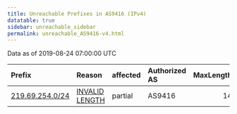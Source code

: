 ```yaml
---
title: Unreachable Prefixes in AS9416 (IPv4)
datatable: true
sidebar: unreachable_sidebar
permalink: unreachable_AS9416-v4.html
---
```


Data as of 2019-08-24 07:00:00 UTC


<div class="datatable-begin"></div>

| Prefix                                                   | Reason                                                                                                   | affected   | Authorized AS   |   MaxLength | Anchor                                       |   unreachable /24s |
|:---------------------------------------------------------|:---------------------------------------------------------------------------------------------------------|:-----------|:----------------|------------:|:---------------------------------------------|-------------------:|
| [219.69.254.0/24](https://stat.ripe.net/219.69.254.0/24) | [INVALID LENGTH](https://rpki-validator.ripe.net/announcement-preview?asn=AS9416&prefix=219.69.254.0/24) | partial    | AS9416          |          14 | [APNIC](unreachable_APNIC_RPKI_Root-v4.html) |                  1 |

<div class="datatable-end"></div>